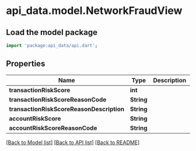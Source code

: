 # api_data.model.NetworkFraudView

## Load the model package
```dart
import 'package:api_data/api.dart';
```

## Properties
Name | Type | Description | Notes
------------ | ------------- | ------------- | -------------
**transactionRiskScore** | **int** |  | [optional] 
**transactionRiskScoreReasonCode** | **String** |  | [optional] 
**transactionRiskScoreReasonDescription** | **String** |  | [optional] 
**accountRiskScore** | **String** |  | [optional] 
**accountRiskScoreReasonCode** | **String** |  | [optional] 

[[Back to Model list]](../README.md#documentation-for-models) [[Back to API list]](../README.md#documentation-for-api-endpoints) [[Back to README]](../README.md)


